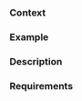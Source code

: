 ### Context
<!-- The Issue Context must explain what we are doing and why.-->

### Example
<!-- Use images, links, descriptions, external references, anything needed to help the developer to understand the context and requirements.--> 

### Description
<!-- Describe the suggested solution to this Issue-->
<!--
```
Interface suggestion, use code to talk about code
```
-->

### Requirements
<!-- List the minimum requirements in order to solve the Issue. Use a checklist for that.-->
<!--
**Checklist**
- [ ] items
-->